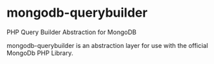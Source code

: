 # mongodb-querybuilder
PHP Query Builder Abstraction for MongoDB

mongodb-querybuilder is an abstraction layer for use with the official MongoDb PHP Library.
